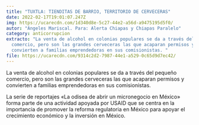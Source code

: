 ```yaml
---
title: "TUXTLA: TIENDITAS DE BARRIO, TERRITORIO DE CERVECERAS"
date: 2022-02-17T19:01:07.247Z
img: https://ucarecdn.com/1d340d8e-5c27-44e2-a56d-a9475195d5f0/
autor: "Ángeles Mariscal. Para: Alerta Chiapas y Chiapas Paralelo"
category: anticorrupcion
extracto: "La venta de alcohol en colonias populares se da a través del pequeño
  comercio, pero son las grandes cerveceras las que acaparan permisos y
  convierten a familias emprendedoras en sus comisionistas. "
file: https://ucarecdn.com/9314c2d2-7987-44e1-a529-0c65d9d7ec42/
---
```

<!--StartFragment-->

La venta de alcohol en colonias populares se da a través del pequeño comercio, pero son las grandes cerveceras las que acaparan permisos y convierten a familias emprendedoras en sus comisionistas. 

La serie de reportajes «La odisea de abrir un micronegocio en México» forma parte de una actividad apoyada por USAID que se centra en la importancia de promover la reforma regulatoria en México para apoyar el crecimiento económico y la inversión en México.

<!--EndFragment-->